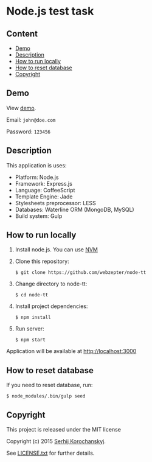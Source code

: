 Node.js test task
=========

Content
---

- [Demo](#demo)
- [Description](#description)
- [How to run locally](#how-to-run-locally)
- [How to reset database](#how-to-reset-database)
- [Copyright](#copyright)

## Demo

View [demo](https://node-tt.herokuapp.com).

Email: ```john@doe.com```

Password: ```123456```

## Description

This application is uses:

- Platform: Node.js
- Framework: Express.js
- Language: CoffeeScript
- Template Engine: Jade
- Stylesheets preprocessor: LESS
- Databases: Waterline ORM (MongoDB, MySQL)
- Build system: Gulp

## How to run locally

1. Install node.js. You can use [NVM](https://github.com/creationix/nvm)

2. Clone this repository:

    ```
    $ git clone https://github.com/webzepter/node-tt
    ```
3. Change directory to node-tt:

    ```
    $ cd node-tt
    ```
4. Install project dependencies:

    ```
    $ npm install
    ```
5. Run server:

    ```
    $ npm start
    ```

Application will be available at [http://localhost:3000](http://localhost:3000)


## How to reset database

If you need to reset database, run:

```
$ node_modules/.bin/gulp seed
```

## Copyright

This project is released under the MIT license

Copyright (c) 2015 [Serhij Korochanskyj](https://github.com/webzepter).

See [LICENSE.txt](https://github.com/webzepter/node-tt/blob/master/LICENSE.txt) for further details.
